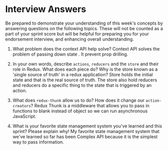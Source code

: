 # Interview Answers
Be prepared to demonstrate your understanding of this week's concepts by answering questions on the following topics. These will not be counted as a part of your sprint score but will be helpful for preparing you for your endorsement interview, and enhancing overall understanding.

1. What problem does the context API help solve?
Context API solves the problem of passing down state . It prevent prop drilling.

2. In your own words, describe `actions`, `reducers` and the `store` and their role in Redux. What does each piece do? Why is the store known as a 'single source of truth' in a redux application?
Store holds the initial state and that is the real source of truth. The store also hold reducers and reducers do a specific thing to the state that is triggered by an action.

3. What does `redux-thunk` allow us to do? How does it change our `action-creators`?
Redux Thunk is a middleware that allows you to pass in functions to blank instead of object so we can run asynchronous JavaScript.

4. What is your favorite state management system you've learned and this sprint? Please explain why!
My favorite state management system that we've learned so far has been Complex API because it is the simplest way to pass information.